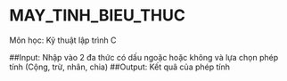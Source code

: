 # MAY_TINH_BIEU_THUC
Môn học: Kỹ thuật lập trình C

##Input: Nhập vào 2 đa thức có dấu ngoặc hoặc không và lựa chọn phép tính (Cộng, trừ, nhân, chia)
##Output: Kết quâ của phép tính
